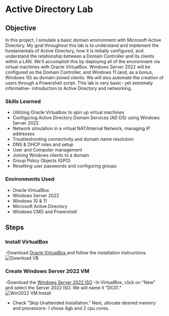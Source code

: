 # Active Directory Lab 

## Objective


In this project, I simulate a basic domain environment with Microsoft Active Directory. My goal throughout this lab is to understand and implement the fundamentals of Active Directory, how it is initially configured,
and understand the relationship between a Domain Controller and its clients within a LAN. We'll accomplish this by deploying all of the environment via virtual machines with Oracle VirtualBox. Windows Server 2022 will be configured as the Domain Controller, and Windows 11 (and, as a bonus, Windows 10) as domain-joined clients. We will also automate the creation of users through a Powershell script. This lab is very basic- yet extremely informative- introduction to 
Active Directory and networking. 

### Skills Learned


- Utilizing Oracle Virtualbox to spin up virtual machines
- Configuring Active Directory Domain Services (AD DS) using Windows Server 2022
- Network simulation in a virtual NAT/Internal Network, managing IP addresses
- Troubleshooting connectivity and domain name resolution
- DNS & DHCP roles and setup
- User and Computer management
- Joining Windows clients to a domain
- Group Policy Objects (GPO)
- Resetting user passwords and configuring groups

### Environments Used


- Oracle VirtualBox
- Windows Server 2022
- Windows 10 & 11
- Microsoft Active Directory
- Windows CMD and Powershell

## Steps

### Install VirtualBox

-Download [Oracle VirtualBox ](https://www.virtualbox.org/wiki/Downloads) and follow the installation instructions.
<br />
![Download VB](https://github.com/user-attachments/assets/51b227f3-fd3f-4d18-bdf4-b72800d3b06b)

### Create Windows Server 2022 VM

-Download the [Windows Server 2022 ISO](https://www.microsoft.com/en-us/evalcenter/evaluate-windows-server-2022)
-In VirtualBox, click on "New" and select the Server 2022 ISO. We will name it "DC01." 
![Win2022 VM Install](https://github.com/user-attachments/assets/83c0e492-6e7e-4b8f-81ae-3f98631993d3)

- Check "Skip Unattended Installation." Next, allocate desired memory and processors- I chose 4gb and 2 cpu cores. 
